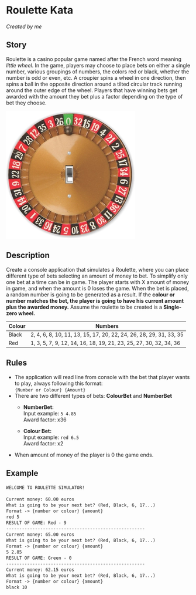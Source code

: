 ﻿# Roulette Kata
*Created by me*

## Story
Roulette is a casino popular game named after the French word meaning *little wheel*. 
In the game, players may choose to place bets on either a single number, various groupings of numbers, the colors red or black, whether the number is odd or even, etc.
A croupier spins a wheel in one direction, then spins a ball in the opposite direction around a tilted circular track running around the outer edge of the wheel. 
Players that have winning bets get awarded with the amount they bet plus a factor depending on the type of bet they choose.

![Tux, the Linux mascot](/assets/roulette.jpg)

## Description
Create a console application that simulates a Roulette, where you can place different type of bets selecting an amount of money to bet. 
To simplify only one bet at a time can be in game. The player starts with X amount of money in game, and when the amount is 0 loses the game.
When the bet is placed, a random number is going to be generated as a result. If the **colour or number matches the bet, the player is going to have his 
current amount plus the awarded money.** Assume the roulette to be created is a **Single-zero wheel.** <br>

| Colour | Numbers |
|--------|---------|
| Black | 2, 4, 6, 8, 10, 11, 13, 15, 17, 20, 22, 24, 26, 28, 29, 31, 33, 35 |
| Red | 1, 3, 5, 7, 9, 12, 14, 16, 18, 19, 21, 23, 25, 27, 30, 32, 34, 36 |

## Rules
- The application will read line from console with the bet that player wants to play, always following this format:<br>
  `{Number or Colour} {Amount}`
- There are two different types of bets: **ColourBet** and **NumberBet** 
    - **NumberBet:** <br>
      Input example: `5 4.85` <br>
      Award factor: x36
      
    - **Colour Bet:** <br>
      Input example: `red 6.5` <br>
      Award factor: x2
- When amount of money of the player is 0 the game ends.

## Example
```
WELCOME TO ROULETTE SIMULATOR!

Current money: 60.00 euros
What is going to be your next bet? (Red, Black, 6, 17...)
Format -> {number or colour} {amount}
red 5
RESULT OF GAME: Red - 9
-----------------------------------------------------
Current money: 65.00 euros
What is going to be your next bet? (Red, Black, 6, 17...)
Format -> {number or colour} {amount}
5 2.85 
RESULT OF GAME: Green - 0
-----------------------------------------------------
Current money: 62.15 euros
What is going to be your next bet? (Red, Black, 6, 17...)
Format -> {number or colour} {amount}
black 10
```
